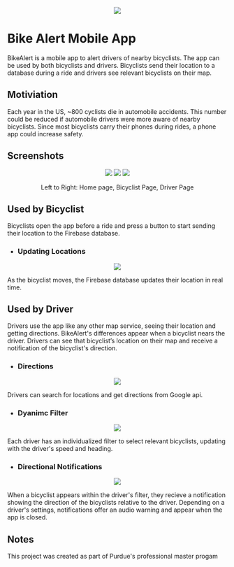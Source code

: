 <p align="center"><img src="readmeFiles/appIcon.png?raw=true" /></p>

# Bike Alert Mobile App

BikeAlert is a mobile app to alert drivers of nearby bicyclists. The app can be used by both bicyclists and drivers. Bicyclists send their location to a database during a ride and drivers see relevant bicyclists on their map. 

## Motiviation

Each year in the US, ~800 cyclists die in automobile accidents. This number could be reduced if automobile drivers were more aware of nearby bicyclists. Since most bicyclists carry their phones during rides, a phone app could increase safety.

## Screenshots

<p align="center">
  <img src="readmeFiles/mainPage.png?raw=true" />
  <img src="readmeFiles/bikerInitial.png?raw=true" />
  <img src="readmeFiles/mapInitial.png?raw=true" />
</p>

<p align="center">
  Left to Right: Home page, Bicyclist Page, Driver Page
</p>

## Used by Bicyclist

Bicyclists open the app before a ride and press a button to start sending their location to the Firebase database.

<!--<p align="center"><img src="readmeFiles/startSend.gif?raw=true" /></p>-->

* ### Updating Locations

<p align="center"><img src="readmeFiles/updatingDatabase.gif?raw=true" /></p>

As the bicyclist moves, the Firebase database updates their location in real time.

## Used by Driver

Drivers use the app like any other map service, seeing their location and getting directions. BikeAlert's differences appear when a bicyclist nears the driver. Drivers can see that bicyclist’s location on their map and receive a notification of the bicyclist's direction.

* ### Directions  

<p align="center"><img src="readmeFiles/mapDirectionsCrop.png?raw=true" /></p>

Drivers can search for locations and get directions from Google api.

* ### Dyanimc Filter 

<p align="center"><img src="readmeFiles/workingFilterSmall.gif?raw=true" /></p>

Each driver has an individualized filter to select relevant bicyclists, updating with the driver's speed and heading.

* ### Directional Notifications

<p align="center"><img src="readmeFiles/workingNotificationsSmall.gif?raw=true" /></p>

When a bicyclist appears within the driver's filter, they recieve a notification showing the direction of the bicyclists relative to the driver. Depending on a driver's settings, notifications offer an audio warning and appear when the app is closed.

## Notes

This project was created as part of Purdue's professional master progam